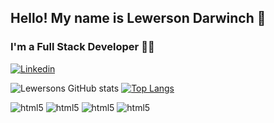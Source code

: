 ## Hello! My name is Lewerson Darwinch 👋
### I'm a Full Stack Developer 👨‍💻

[![Linkedin](https://img.shields.io/badge/LinkedIn-0077B5?style=for-the-badge&logo=linkedin&logoColor=white)](https://www.linkedin.com/in/lewerson-darwinch-55866a265/)

![Lewersons GitHub stats](https://github-readme-stats.vercel.app/api?username=DevLewerson&show_icons=true&theme=tokyonight)
[![Top Langs](https://github-readme-stats.vercel.app/api/top-langs/?username=DevLewerson&layout=compact&theme=tokyonight)](https://github.com/anuraghazra/github-readme-stats)


<div style="display: inline_block">
    <img aling="center" alt="html5" src="https://img.shields.io/badge/JavaScript-F7DF1E?style=for-the-badge&logo=javascript&logoColor=black">
    <img aling="center" alt="html5" src="https://img.shields.io/badge/React-20232A?style=for-the-badge&logo=react&logoColor=61DAFB">
    <img aling="center" alt="html5" src="https://img.shields.io/badge/TypeScript-007ACC?style=for-the-badge&logo=typescript&logoColor=white">
    <img aling="center" alt="html5" src="https://img.shields.io/badge/MySQL-00000F?style=for-the-badge&logo=mysql&logoColor=white">
</div>
